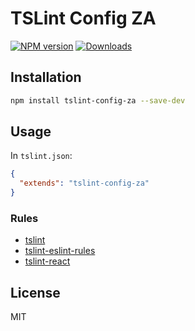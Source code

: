 # TSLint Config ZA

[![NPM version](https://img.shields.io/npm/v/tslint-config-za.svg?style=flat)](https://www.npmjs.com/package/tslint-config-za)
[![Downloads](http://img.shields.io/npm/dm/tslint-config-za.svg?style=flat)](https://npmjs.org/package/tslint-config-za)

## Installation

```sh
npm install tslint-config-za --save-dev
```

## Usage

In `tslint.json`:

```json
{
  "extends": "tslint-config-za"
}
```

### Rules
* [tslint](https://www.npmjs.com/package/tslint)
* [tslint-eslint-rules](https://www.npmjs.com/package/tslint-eslint-rules)
* [tslint-react](https://www.npmjs.com/package/tslint-react)

## License
MIT